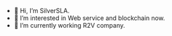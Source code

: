 - 👋 Hi, I’m SilverSLA.
- 👀 I’m interested in Web service and blockchain now.
- 🌱 I’m currently working R2V company.

<!---
brown2243/brown2243 is a ✨ special ✨ repository because its `README.md` (this file) appears on your GitHub profile.
You can click the Preview link to take a look at your changes.
--->
